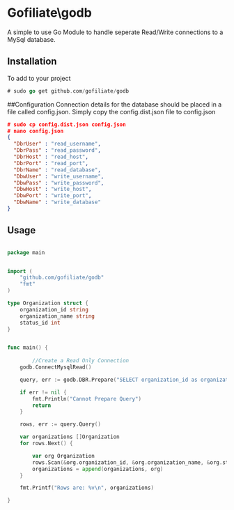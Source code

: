 # Gofiliate\godb
A simple to use Go Module to handle seperate Read/Write connections to a MySql database.

## Installation
To add to your project
```go
# sudo go get github.com/gofiliate/godb
```

##Configuration
Connection details for the database should be placed in a file called config.json. Simply copy the config.dist.json file to config.json

```json
# sudo cp config.dist.json config.json 
# nano config.json 
{
  "DbrUser" : "read_username",
  "DbrPass" : "read_password",
  "DbrHost" : "read_host",
  "DbrPort" : "read_port",
  "DbrName" : "read_database",
  "DbwUser" : "write_username",
  "DbwPass" : "write_password",
  "DbwHost" : "write_host",
  "DbwPort" : "write_port",
  "DbwName" : "write_database"
}
```

## Usage 

```go

package main


import (
    "github.com/gofiliate/godb"
    "fmt"
)

type Organization struct {
	organization_id string
	organization_name string
	status_id int
}


func main() {
    
        //Create a Read Only Connection
	godb.ConnectMysqlRead()

	query, err := godb.DBR.Prepare("SELECT organization_id as organization_id, organization_name as organization_name, status_id as status_id FROM organizations")

	if err != nil {
		fmt.Println("Cannot Prepare Query")
		return
	}

	rows, err := query.Query()

	var organizations []Organization
	for rows.Next() {

		var org Organization
		rows.Scan(&org.organization_id, &org.organization_name, &org.status_id)
		organizations = append(organizations, org)
	}

	fmt.Printf("Rows are: %v\n", organizations)

}






```
